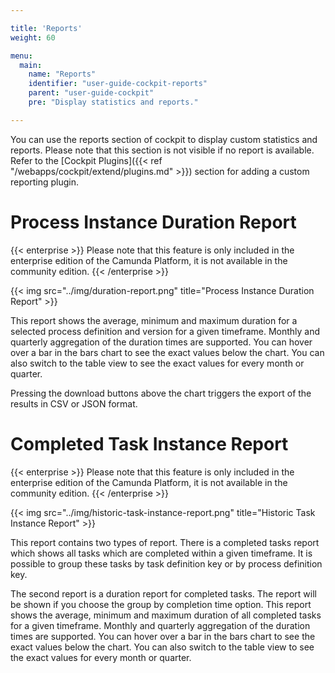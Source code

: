 ```yaml
---

title: 'Reports'
weight: 60

menu:
  main:
    name: "Reports"
    identifier: "user-guide-cockpit-reports"
    parent: "user-guide-cockpit"
    pre: "Display statistics and reports."

---
```


You can use the reports section of cockpit to display custom statistics and reports. Please note that this section is not visible if no report is available. Refer to the [Cockpit Plugins]({{< ref "/webapps/cockpit/extend/plugins.md" >}}) section for adding a custom reporting plugin.


# Process Instance Duration Report

{{< enterprise >}}
Please note that this feature is only included in the enterprise edition of the Camunda Platform, it is not available in the community edition.
{{< /enterprise >}}

{{< img src="../img/duration-report.png" title="Process Instance Duration Report" >}}

This report shows the average, minimum and maximum duration for a selected process definition and version for a given timeframe. Monthly and quarterly aggregation of the duration times are supported. You can hover over a bar in the bars chart to see the exact values below the chart. You can also switch to the table view to see the exact values for every month or quarter.

Pressing the download buttons above the chart triggers the export of the results in CSV or JSON format.

# Completed Task Instance Report

{{< enterprise >}}
Please note that this feature is only included in the enterprise edition of the Camunda Platform, it is not available in the community edition.
{{< /enterprise >}}

{{< img src="../img/historic-task-instance-report.png" title="Historic Task Instance Report" >}}

This report contains two types of report. There is a completed tasks report which shows all tasks which are completed within a given timeframe. It is 
possible to group these tasks by task definition key or by process definition key.

The second report is a duration report for completed tasks. The report will be shown if you choose the group by completion time option. This report shows 
the average, minimum and maximum duration of all completed tasks for a given timeframe. Monthly and quarterly aggregation of the duration times are 
supported. You can hover over a bar in the bars chart to see the exact values below the chart. You can also switch to the table view to see the exact 
values for every month or quarter.
